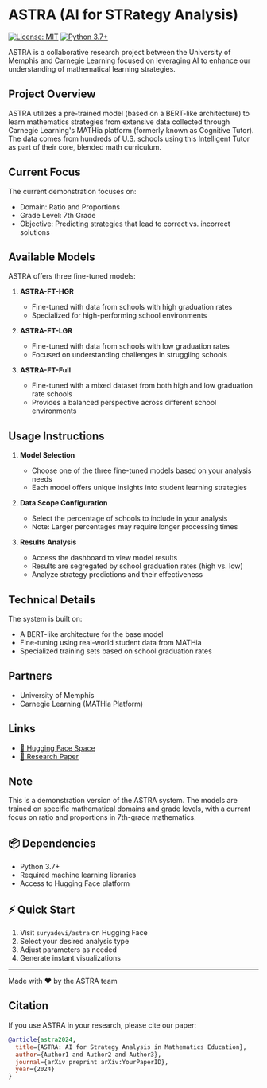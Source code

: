 # ASTRA (AI for STRategy Analysis)

[![License: MIT](https://img.shields.io/badge/License-MIT-yellow.svg)](https://opensource.org/licenses/MIT)
[![Python 3.7+](https://img.shields.io/badge/python-3.7+-blue.svg)](https://www.python.org/downloads/)


ASTRA is a collaborative research project between the University of Memphis and Carnegie Learning focused on leveraging AI to enhance our understanding of mathematical learning strategies.

## Project Overview

ASTRA utilizes a pre-trained model (based on a BERT-like architecture) to learn mathematics strategies from extensive data collected through Carnegie Learning's MATHia platform (formerly known as Cognitive Tutor). The data comes from hundreds of U.S. schools using this Intelligent Tutor as part of their core, blended math curriculum.

## Current Focus

The current demonstration focuses on:
- Domain: Ratio and Proportions
- Grade Level: 7th Grade
- Objective: Predicting strategies that lead to correct vs. incorrect solutions

## Available Models

ASTRA offers three fine-tuned models:

1. **ASTRA-FT-HGR**
   - Fine-tuned with data from schools with high graduation rates
   - Specialized for high-performing school environments

2. **ASTRA-FT-LGR**
   - Fine-tuned with data from schools with low graduation rates
   - Focused on understanding challenges in struggling schools

3. **ASTRA-FT-Full**
   - Fine-tuned with a mixed dataset from both high and low graduation rate schools
   - Provides a balanced perspective across different school environments

## Usage Instructions

1. **Model Selection**
   - Choose one of the three fine-tuned models based on your analysis needs
   - Each model offers unique insights into student learning strategies

2. **Data Scope Configuration**
   - Select the percentage of schools to include in your analysis
   - Note: Larger percentages may require longer processing times

3. **Results Analysis**
   - Access the dashboard to view model results
   - Results are segregated by school graduation rates (high vs. low)
   - Analyze strategy predictions and their effectiveness

## Technical Details

The system is built on:
- A BERT-like architecture for the base model
- Fine-tuning using real-world student data from MATHia
- Specialized training sets based on school graduation rates

## Partners

- University of Memphis
- Carnegie Learning (MATHia Platform)

## Links

- [🤗 Hugging Face Space](https://huggingface.co/spaces/suryadev1/astra)
- [📄 Research Paper](https://drive.google.com/file/d/1lbEpg8Se1ugTtkjreD8eXIg7qrplhWan/view?pli=1)


## Note

This is a demonstration version of the ASTRA system. The models are trained on specific mathematical domains and grade levels, with a current focus on ratio and proportions in 7th-grade mathematics.

## 📦 Dependencies

- Python 3.7+
- Required machine learning libraries
- Access to Hugging Face platform

## ⚡ Quick Start

1. Visit `suryadevi/astra` on Hugging Face
2. Select your desired analysis type
3. Adjust parameters as needed
4. Generate instant visualizations


---

Made with ❤️ by the ASTRA team



## Citation

If you use ASTRA in your research, please cite our paper:

```bibtex
@article{astra2024,
  title={ASTRA: AI for Strategy Analysis in Mathematics Education},
  author={Author1 and Author2 and Author3},
  journal={arXiv preprint arXiv:YourPaperID},
  year={2024}
}
```


